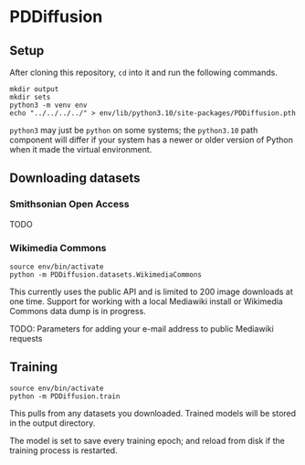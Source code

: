 # PDDiffusion

## Setup

After cloning this repository, `cd` into it and run the following commands.

```
mkdir output
mkdir sets
python3 -m venv env
echo "../../../../" > env/lib/python3.10/site-packages/PDDiffusion.pth
```

`python3` may just be `python` on some systems; the `python3.10` path component will differ if your system has a newer or older version of Python when it made the virtual environment.

## Downloading datasets

### Smithsonian Open Access

TODO

### Wikimedia Commons

```
source env/bin/activate
python -m PDDiffusion.datasets.WikimediaCommons
```

This currently uses the public API and is limited to 200 image downloads at one time. Support for working with a local Mediawiki install or Wikimedia Commons data dump is in progress.

TODO: Parameters for adding your e-mail address to public Mediawiki requests

## Training

```
source env/bin/activate
python -m PDDiffusion.train
```

This pulls from any datasets you downloaded. Trained models will be stored in the output directory.

The model is set to save every training epoch; and reload from disk if the training process is restarted.